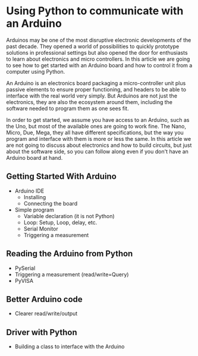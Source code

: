Using Python to communicate with an Arduino
===========================================

Arduinos may be one of the most disruptive electronic developments of the past decade. They opened a world of possibilities to quickly prototype solutions in professional settings but also opened the door for enthusiasts to learn about electronics and micro controllers. In this article we are going to see how to get started with an Arduino board and how to control it from a computer using Python. 

An Arduino is an electronics board packaging a micro-controller unit plus passive elements to ensure proper functioning, and headers to be able to interface with the real world very simply. But Arduinos are not just the electronics, they are also the ecosystem around them, including the software needed to program them as one sees fit.

In order to get started, we assume you have access to an Arduino, such as the Uno, but most of the available ones are going to work fine. The Nano, Micro, Due, Mega, they all have different specifications, but the way you program and interface with them is more or less the same. In this article we are not going to discuss about electronics and how to build circuits, but just about the software side, so you can follow along even if you don't have an Arduino board at hand. 

## Getting Started With Arduino

- Arduino IDE
    - Installing
    - Connecting the board
- Simple program
    - Variable declaration (it is not Python)
    - Loop: Setup, Loop, delay, etc.
    - Serial Monitor
    - Triggering a measurement
    
## Reading the Arduino from Python
- PySerial
- Triggering a measurement (read/write=Query)
- PyVISA

## Better Arduino code
- Clearer read/write/output
    
## Driver with Python
- Building a class to interface with the Arduino

